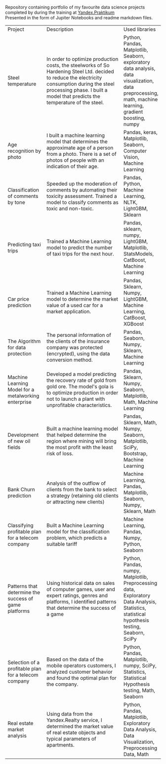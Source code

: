 
Repository containing portfolio of my favourite data science projects completed by during the training at <a href="https://praktikum.yandex.ru/">Yandex.Praktikum</a><br>
Presented in the form of Jupiter Notebooks and readme markdown files. <br>

<table width=100% valign=top >
  <tr>
    <td width=25%>Project</td>
    <td>Description</td>
    <td width=20%>Used libraries</td>
  </tr>
        <tr>
    <td>Steel temperature</td>
    <td>In order to optimize production costs, the steelworks of So Hardening Steel Ltd. decided to reduce the electricity consumption during the steel processing phase. I built a model that predicts the temperature of the steel.</td>
    <td>Python, Pandas, Matplotlib, Seaborn, exploratory data analysis, data visualization, data preprocessing, math, machine learning, gradient boosting, numpy</td>
  </tr>
      <tr>
    <td>Age recognition by photo</td>
    <td>I built a machine learning model that determines the approximate age of a person from a photo. There is a set of photos of people with an indication of their age.</td>
    <td>Pandas, keras, Matplotlib, Seaborn, Computer Vision, Machine Learning</td>
  </tr>
      <tr>
    <td>Classification of comments by tone</td>
    <td>Speeded up the moderation of comments by automating their toxicity assessment. Trained a model to classify comments as toxic and non-toxic.</td>
    <td>Pandas, Python, Machine Learning, NLTK, LightGBM, Sklearn</td>
  </tr>
  <tr>
    <td>Predicting taxi trips</td>
    <td>Trained a Machine Learning model to predict the number of taxi trips for the next hour.</td>
    <td>Pandas, sklearn, numpy, LightGBM, Matplotlib, StatsModels, CatBoost, Machine Learning</td>
  </tr>
  <tr>
    <td>Car price prediction</td>
    <td>Trained a Machine Learning model to determine the market value of a used car for a market application.</td>
    <td>Pandas, Sklearn, Numpy, LightGBM, Machine Learning, CatBoost, XGBoost</td>
  </tr>
  <tr>
    <td>The Algorithm for data protection</td>
    <td>The personal information of the clients of the insurance company was protected (encrypted), using the data conversion method.</td>
    <td>Pandas, Seaborn, Numpy, Sklearn, Machine Learning</td>
  </tr>
  <tr>
    <td>Machine Learning Model for a metalworking enterprise</td>
    <td>Developed a model predicting the recovery rate of gold from gold ore.
The model's gola is to optimize production in order not to launch a plant with unprofitable characteristics.</td>
    <td>Pandas, Sklearn, Numpy, Seaborn, Matplotlib, Math, Machine Learning</td>
  </tr>
  <tr>
    <td>Development of new oil fields</td>
    <td>Built a machine learning model that helped determine the region where mining will bring the most profit with the least risk of loss.</td>
    <td>Pandas, Sklearn, Math, Numpy, Seaborn, Matplotlib, SciPy, Bootstrap, Machine Learning</td>
  </tr>
  <tr>
    <td>Bank Churn prediction</td>
    <td>Analysis of the outflow of clients from the bank to select a strategy (retaining old clients or attracting new clients)</td>
    <td>Machine Learning, Pandas, Matplotlib, Seaborn, Numpy, Sklearn, Math</td>
  </tr>
  <tr>
    <td>Classifying profitable plan for a telecom company</td>
    <td>Built a Machine Learning model for the classification problem, which predicts a suitable tariff</td>
    <td>Machine Learning, Pandas, Numpy, Python, Seaborn</td>
  </tr>
  <tr>
  <td>Patterns that determine the success of game platforms</td>
    <td>Using historical data on sales of computer games, user and expert ratings, genres and platforms, I identified patterns that determine the success of a game
</td>
    <td>Python, Pandas, numpy, Matplotlib, Preprocessing data, Exploratory Data Analysis, Statistics, statistical hypothesis testing, Seaborn, SciPy</td>
  </tr>
  <tr>
  <td>Selection of a profitable plan for a telecom company</td>
    <td>Based on the data of the mobile operators customers, I analyzed customer behavior and found the optimal plan for the company.
</td>
    <td>Python, Pandas, Matplotlib, numpy, SciPy, Statistics, Statistical Hypothesis testing, Math, Seaborn</td>
  </tr>
     <tr>
  <td>Real estate market analysis</td>
    <td>Using data from the Yandex.Realty service, I determined the market value of real estate objects and typical parameters of apartments.</td>
    <td>Python, Pandas, Matplotlib, Exploratory Data Analysis, Data Visualization, Preprocessing Data, Math</td>
  </tr>

